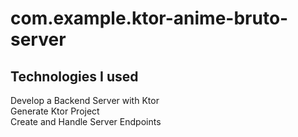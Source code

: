 # com.example.ktor-anime-bruto-server

## Technologies I used

Develop a Backend Server with Ktor </br>
Generate Ktor Project </br>
Create and Handle Server Endpoints </br>
